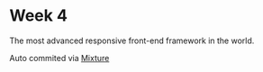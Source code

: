 # Week 4

The most advanced responsive front-end framework in the world.

Auto commited via [Mixture](http://mixture.io)
